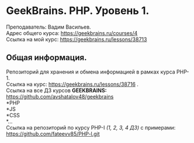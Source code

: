 # GeekBrains. PHP. Уровень 1.
Преподаватель: Вадим Васильев.<br>
Адрес общего курса: https://geekbrains.ru/courses/4 <br>
Ссылка на мой курс: https://geekbrains.ru/lessons/38713 <br>

## Общая информация.
 Репозиторий для хранения и обмена информацией в рамках курса PHP-1.<br>
 Cсылка на курс: https://geekbrains.ru/lessons/38716 .<br>
 Ссылка на все ДЗ курсов **GEEKBRAINS:** https://github.com/avshatalov48/geekbrains <br>
    *PHP<br>
    *JS<br>
    *CSS<br>
    *...<br>
Ссылка на репозиторий по курсу PHP-I   *(1, 2, 3, 4 ДЗ)* с примерами: https://github.com/fateevv85/PHP-l.git
